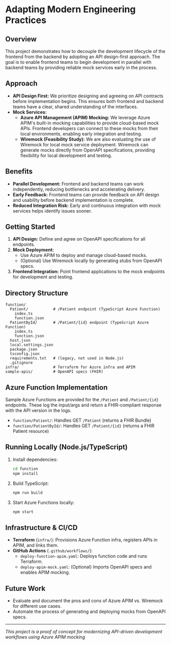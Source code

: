 # Adapting Modern Engineering Practices

## Overview
This project demonstrates how to decouple the development lifecycle of the frontend from the backend by adopting an API design-first approach. The goal is to enable frontend teams to begin development in parallel with backend teams by providing reliable mock services early in the process.

## Approach
- **API Design First:** We prioritize designing and agreeing on API contracts before implementation begins. This ensures both frontend and backend teams have a clear, shared understanding of the interfaces.
- **Mock Services:**
  - **Azure API Management (APIM) Mocking:** We leverage Azure APIM's built-in mocking capabilities to provide cloud-based mock APIs. Frontend developers can connect to these mocks from their local environments, enabling early integration and testing.
  - **Wiremock (Feasibility Study):** We are also evaluating the use of Wiremock for local mock service deployment. Wiremock can generate mocks directly from OpenAPI specifications, providing flexibility for local development and testing.

## Benefits
- **Parallel Development:** Frontend and backend teams can work independently, reducing bottlenecks and accelerating delivery.
- **Early Feedback:** Frontend teams can provide feedback on API design and usability before backend implementation is complete.
- **Reduced Integration Risk:** Early and continuous integration with mock services helps identify issues sooner.

## Getting Started
1. **API Design:** Define and agree on OpenAPI specifications for all endpoints.
2. **Mock Deployment:**
   - Use Azure APIM to deploy and manage cloud-based mocks.
   - (Optional) Use Wiremock locally by generating stubs from OpenAPI specs.
3. **Frontend Integration:** Point frontend applications to the mock endpoints for development and testing.

## Directory Structure

```
function/
  Patient/           # /Patient endpoint (TypeScript Azure Function)
    index.ts
    function.json
  PatientById/       # /Patient/{id} endpoint (TypeScript Azure Function)
    index.ts
    function.json
  host.json
  local.settings.json
  package.json
  tsconfig.json
  requirements.txt   # (legacy, not used in Node.js)
  .gitignore
infra/               # Terraform for Azure infra and APIM
sample-apis/         # OpenAPI specs (FHIR)
```

## Azure Function Implementation

Sample Azure Functions are provided for the `/Patient` and `/Patient/{id}` endpoints. These log the input/args and return a FHIR-compliant response with the API version in the logs.

- `function/Patient/`: Handles GET `/Patient` (returns a FHIR Bundle)
- `function/PatientById/`: Handles GET `/Patient/{id}` (returns a FHIR Patient resource)

## Running Locally (Node.js/TypeScript)

1. Install dependencies:
   ```sh
   cd function
   npm install
   ```
2. Build TypeScript:
   ```sh
   npm run build
   ```
3. Start Azure Functions locally:
   ```sh
   npm start
   ```

## Infrastructure & CI/CD
- **Terraform** (`infra/`): Provisions Azure Function infra, registers APIs in APIM, and links them.
- **GitHub Actions** (`.github/workflows/`):
  - `deploy-function-apim.yaml`: Deploys function code and runs Terraform.
  - `deploy-apim-mock.yaml`: (Optional) Imports OpenAPI specs and enables APIM mocking.

## Future Work
- Evaluate and document the pros and cons of Azure APIM vs. Wiremock for different use cases.
- Automate the process of generating and deploying mocks from OpenAPI specs.

---

*This project is a proof of concept for modernizing API-driven development workflows using Azure APIM mocking*
